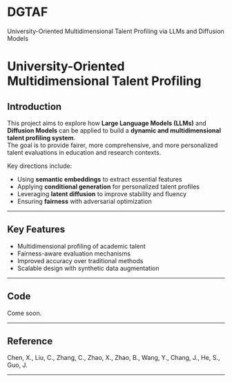 # DGTAF
University-Oriented Multidimensional Talent Profiling via LLMs and Diffusion Models

# University-Oriented Multidimensional Talent Profiling


##  Introduction

This project aims to explore how **Large Language Models (LLMs)** and **Diffusion Models** can be applied to build a **dynamic and multidimensional talent profiling system**.  
The goal is to provide fairer, more comprehensive, and more personalized talent evaluations in education and research contexts.

Key directions include:
- Using **semantic embeddings** to extract essential features  
- Applying **conditional generation** for personalized talent profiles  
- Leveraging **latent diffusion** to improve stability and fluency  
- Ensuring **fairness** with adversarial optimization
---

##  Key Features
- Multidimensional profiling of academic talent  
- Fairness-aware evaluation mechanisms  
- Improved accuracy over traditional methods  
- Scalable design with synthetic data augmentation  

---

##  Code
Come soon.  

---

##  Reference
Chen, X., Liu, C., Zhang, C., Zhao, X., Zhao, B., Wang, Y., Chang, J., He, S., Guo, J.    

---
